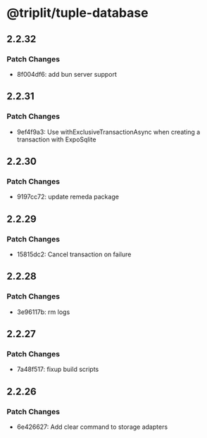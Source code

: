 # @triplit/tuple-database

## 2.2.32

### Patch Changes

- 8f004df6: add bun server support

## 2.2.31

### Patch Changes

- 9ef4f9a3: Use withExclusiveTransactionAsync when creating a transaction with ExpoSqlite

## 2.2.30

### Patch Changes

- 9197cc72: update remeda package

## 2.2.29

### Patch Changes

- 15815dc2: Cancel transaction on failure

## 2.2.28

### Patch Changes

- 3e96117b: rm logs

## 2.2.27

### Patch Changes

- 7a48f517: fixup build scripts

## 2.2.26

### Patch Changes

- 6e426627: Add clear command to storage adapters
